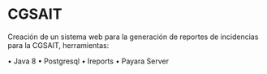 # CGSAIT
Creación de un sistema web para la generación de reportes de incidencias para la CGSAIT, herramientas:


•	Java 8
•	Postgresql
•	Ireports
•	Payara Server
